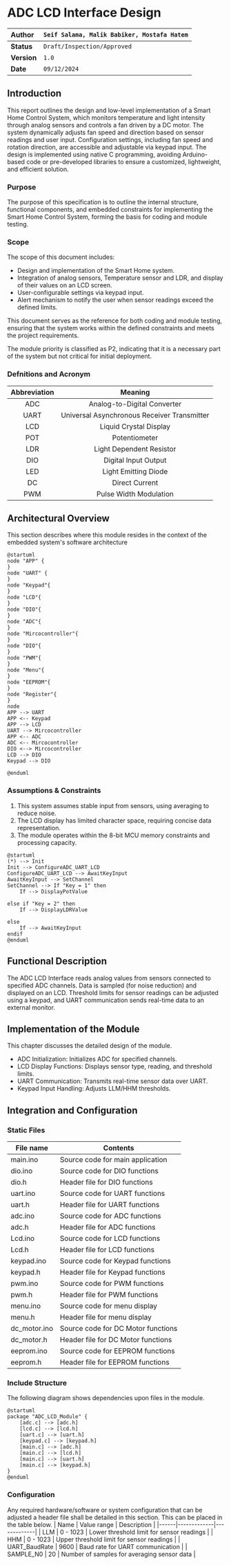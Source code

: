 # ADC LCD Interface Design

| **Author**              | `Seif Salama, Malik Babiker, Mostafa Hatem`                                       |
|:------------------------|:-----------------------------------------------------|
| **Status**              | `Draft/Inspection/Approved`                          |
| **Version**             | `1.0`                                                |
| **Date**                | `09/12/2024`                                         |

## Introduction

This report outlines the design and low-level implementation of a Smart Home Control System, which monitors temperature and light intensity through analog sensors and controls a fan driven by a DC motor. The system dynamically adjusts fan speed and direction based on sensor readings and user input. Configuration settings, including fan speed and rotation direction, are accessible and adjustable via keypad input. The design is implemented using native C programming, avoiding Arduino-based code or pre-developed libraries to ensure a customized, lightweight, and efficient solution.

### Purpose
The purpose of this specification is to outline the internal structure, functional components, and embedded constraints for implementing the Smart Home Control System, forming the basis for coding and module testing.

### Scope
The scope of this document includes:

- Design and implementation of the Smart Home system.
- Integration of analog sensors, Temperature sensor and LDR, and display of their values on an LCD screen.
- User-configurable settings via keypad input.
- Alert mechanism to notify the user when sensor readings exceed the defined limits.

This document serves as the reference for both coding and module testing, ensuring that the system works within the defined constraints and meets the project requirements.

The module priority is classified as P2, indicating that it is a necessary part of the system but not critical for initial deployment.

### Defnitions and Acronym
| **Abbreviation** |             **Meaning**             |
|:----------------:|:-----------------------------------:|
| ADC              | Analog-to-Digital Converter              |
| UART             | Universal Asynchronous Receiver Transmitter |
| LCD              | Liquid Crystal Display                  |
| POT              | Potentiometer                            |
| LDR              | Light Dependent Resistor                |
| DIO              | Digital Input Output                |
| LED              | Light Emitting Diode                |
| DC               | Direct Current                      |
| PWM              | Pulse Width Modulation              |


## Architectural Overview

This section describes where this module resides in the context of the embedded system's software architecture
```plantuml
@startuml
node "APP" {   
}
node "UART" { 
}
node "Keypad"{
}
node "LCD"{
}
node "DIO"{
}
node "ADC"{
}
node "Mircocontroller"{
}
node "DIO"{
}
node "PWM"{
}
node "Menu"{
}
node "EEPROM"{
}
node "Register"{
}
node 
APP --> UART
APP <-- Keypad
APP --> LCD
UART --> Mircocontroller
APP <-- ADC
ADC <-- Mircocontroller
DIO <--> Mircocontroller
LCD --> DIO
Keypad --> DIO

@enduml
```

### Assumptions & Constraints

1. This system assumes stable input from sensors, using averaging to reduce noise.
2. The LCD display has limited character space, requiring concise data representation.
3. The module operates within the 8-bit MCU memory constraints and processing capacity.

```plantuml
@startuml
(*) --> Init
Init --> ConfigureADC_UART_LCD
ConfigureADC_UART_LCD --> AwaitKeyInput
AwaitKeyInput --> SetChannel
SetChannel --> If "Key = 1" then
    If --> DisplayPotValue

else if "Key = 2" then
    If --> DisplayLDRValue

else
    If --> AwaitKeyInput
endif
@enduml
```

## Functional Description
The ADC LCD Interface reads analog values from sensors connected to specified ADC channels. Data is sampled (for noise reduction) and displayed on an LCD. Threshold limits for sensor readings can be adjusted using a keypad, and UART communication sends real-time data to an external monitor.

## Implementation of the Module
This chapter discusses the detailed design of the module.

- ADC Initialization: Initializes ADC for specified channels.
- LCD Display Functions: Displays sensor type, reading, and threshold limits.
- UART Communication: Transmits real-time sensor data over UART.
- Keypad Input Handling: Adjusts LLM/HHM thresholds.

## Integration and Configuration
### Static Files

| File name     | Contents                            |
|---------------|-------------------------------------|
| main.ino      | Source code for main application    |
| dio.ino       | Source code for DIO functions       |
| dio.h         | Header file for DIO functions       |
| uart.ino      | Source code for UART functions      |
| uart.h        | Header file for UART functions      |
| adc.ino       | Source code for ADC functions       |
| adc.h         | Header file for ADC functions       |
| Lcd.ino       | Source code for LCD functions       |
| Lcd.h         | Header file for LCD functions       |
| keypad.ino    | Source code for Keypad functions    |
| keypad.h      | Header file for Keypad functions    |
| pwm.ino       | Source code for PWM functions       |
| pwm.h         | Header file for PWM functions       |
| menu.ino      | Source code for menu display        |
| menu.h        | Header file for menu display        |
| dc_motor.ino  | Source code for DC Motor functions  |
| dc_motor.h    | Header file for DC Motor functions  |
| eeprom.ino    | Source code for EEPROM functions    |
| eeprom.h      | Header file for EEPROM functions    |


### Include Structure

The following diagram shows dependencies upon files in the module.

```plantuml
@startuml
package "ADC_LCD_Module" {
    [adc.c] --> [adc.h]
    [lcd.c] --> [lcd.h]
    [uart.c] --> [uart.h]
    [keypad.c] --> [keypad.h]
    [main.c] --> [adc.h]
    [main.c] --> [lcd.h]
    [main.c] --> [uart.h]
    [main.c] --> [keypad.h]
}
@enduml
```

### Configuration
Any required hardware/software or system configuration that can be adjusted a header file shall be detailed in this section. This can be placed in the table below.
| Name | Value range | Description |
|------|-------------|-------------|
| LLM           | 0 - 1023        | Lower threshold limit for sensor readings     |
| HHM           | 0 - 1023        | Upper threshold limit for sensor readings     |
| UART_BaudRate | 9600            | Baud rate for UART communication              |
| SAMPLE_N0     | 20              | Number of samples for averaging sensor data   |